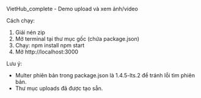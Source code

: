 VietHub_complete - Demo upload và xem ảnh/video

Cách chạy:
1. Giải nén zip
2. Mở terminal tại thư mục gốc (chứa package.json)
3. Chạy:
   npm install
   npm start
4. Mở http://localhost:3000

Lưu ý:
- Multer phiên bản trong package.json là 1.4.5-lts.2 để tránh lỗi tìm phiên bản.
- Thư mục uploads đã được tạo sẵn.